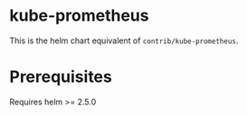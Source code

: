 # kube-prometheus

This is the helm chart equivalent of `contrib/kube-prometheus`.

# Prerequisites

Requires helm >= 2.5.0
